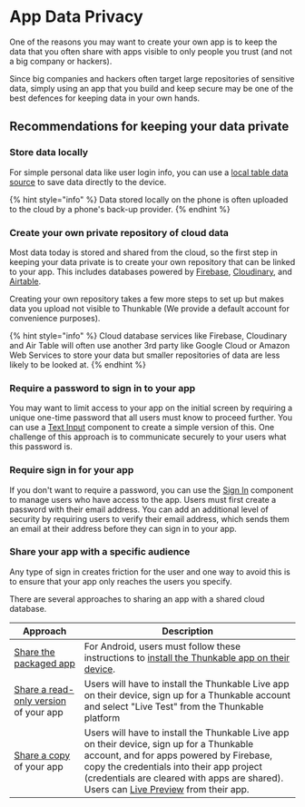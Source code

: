 # App Data Privacy

One of the reasons you may want to create your own app is to keep the data that you often share with apps visible to only people you trust (and not a big company or hackers).

Since big companies and hackers often target large repositories of sensitive data, simply using an app that you build and keep secure may be one of the best defences for keeping data in your own hands.

## Recommendations for keeping your data private

### Store data locally

For simple personal data like user login info, you can use a [local table data source](../../getting-started/data-sources.md#create-your-own-table) to save data directly to the device.

{% hint style="info" %}
Data stored locally on the phone is often uploaded to the cloud by a phone's back-up provider.
{% endhint %}

### Create your own private repository of cloud data

Most data today is stored and shared from the cloud, so the first step in keeping your data private is to create your own repository that can be linked to your app. This includes databases powered by [Firebase](https://firebase.google.com/), [Cloudinary](https://cloudinary.com/), and  [Airtable](https://www.airtable.com/).

Creating your own repository takes a few more steps to set up but makes data you upload not visible to Thunkable (We provide a default account for convenience purposes).

{% hint style="info" %}
Cloud database services like Firebase, Cloudinary and Air Table will often use another 3rd party like Google Cloud or Amazon Web Services to store your data but smaller repositories of data are less likely to be looked at.
{% endhint %}

### Require a password to sign in to your app

You may want to limit access to your app on the initial screen by requiring a unique one-time password that all users must know to proceed further. You can use a [Text Input](../../app-design/ui-components/basic-components/text-input.md#set-up-for-passwords) component to create a simple version of this. One challenge of this approach is to communicate securely to your users what this password is.

### Require sign in for your app

If you don't want to require a password, you can use the [Sign In](../../blocks/app-features/sign-in.md) component to manage users who have access to the app. Users must first create a password with their email address. You can add an additional level of security by requiring users to verify their email address, which sends them an email at their address before they can sign in to your app.

### Share your app with a specific audience

Any type of sign in creates friction for the user and one way to avoid this is to ensure that your app only reaches the users you specify.

There are several approaches to sharing an app with a shared cloud database.&#x20;

| Approach                                                                                                                     | Description                                                                                                                                                                                                                                                                                                              |
| ---------------------------------------------------------------------------------------------------------------------------- | ------------------------------------------------------------------------------------------------------------------------------------------------------------------------------------------------------------------------------------------------------------------------------------------------------------------------ |
| [Share the packaged app](download-and-share/download.md#download-and-install-android-app)                                    | For Android, users must follow these instructions to [install the Thunkable app on their device](download-and-share/download.md#to-install-allow-apps-from-unknown-sources).                                                                                                                                             |
| [Share a read-only version](download-and-share/share-1.md#share-a-read-only-version-of-your-app-project-by-link) of your app | Users will have to install the Thunkable Live app on their device, sign up for a Thunkable account and select "Live Test" from the Thunkable platform                                                                                                                                                                    |
| [Share a copy](download-and-share/share-1.md#share-a-copy-of-your-app-project-by-link) of your app                           | Users will have to install the Thunkable Live app on their device, sign up for a Thunkable account, and for apps powered by Firebase, copy the credentials into their app project (credentials are cleared with apps are shared). Users can [Live Preview](../../live-test.md#live-preview-android-only) from their app. |
